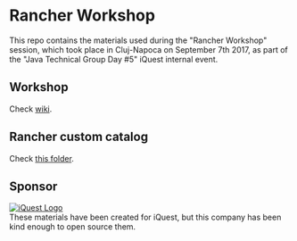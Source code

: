 # Rancher Workshop
This repo contains the materials used during the "Rancher Workshop" session, which took place in Cluj-Napoca on September 7th 2017, as part of the "Java Technical Group Day #5" iQuest internal event. 

## Workshop 
Check [wiki](https://github.com/satrapu/rancher-workshop/wiki).

## Rancher custom catalog
Check [this folder](https://github.com/satrapu/rancher-workshop/tree/master/templates).

## Sponsor
[![iQuest Logo](http://www.iquestgroup.com/en/wp-content/themes/iQuestMainSite/images/common/iquest-retina-244px.png)](http://www.iquestgroup.com/en/)  
These materials have been created for iQuest, but this company has been kind enough to open source them.   
